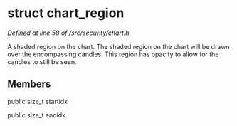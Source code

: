 # struct chart_region

*Defined at line 58 of /src/security/chart.h*

 A shaded region on the chart. The shaded region on the chart will be drawn over the encompassing candles. This region has opacity to allow for the candles to still be seen.



## Members

public size_t startidx

public size_t endidx



